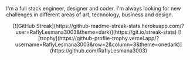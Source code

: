 I'm a full stack engineer, designer and coder. I'm always looking for new challenges in different areas of art, technology, business and design.

<div align="center">
[![GitHub Streak](https://github-readme-streak-stats.herokuapp.com/?user=RaflyLesmana3003&theme=dark)](https://git.io/streak-stats)
[![trophy](https://github-profile-trophy.vercel.app/?username=RaflyLesmana3003&row=2&column=3&theme=onedark)](https://github.com/RaflyLesmana3003)
</div>
